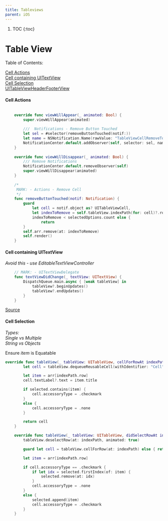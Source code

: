 ```yaml
---
title: Tableviews
parent: iOS
---
```


1. TOC
{:toc}
# Table View

Table of Contents:

[Cell Actions](#cell-actions)\
[Cell containing UITextView ](#cell-containing-uitextview)\
[Cell Selection](#cell-selection)\
[UITableViewHeaderFooterView](https://nshipster.com/uitableviewheaderfooterview/)

#### Cell Actions
```swift

    override func viewWillAppear(_ animated: Bool) {
        super.viewWillAppear(animated)
        
        ///  Notifications - Remove Button Touched
        let sel = #selector(removeButtonTouched(notif:))
        let name = NSNotification.Name(rawValue: "TableViewCellRemoveTouched")
        NotificationCenter.default.addObserver(self, selector: sel, name: name, object: nil)
    }
    
    override func viewWillDisappear(_ animated: Bool) {
        /// Remove Notifications
        NotificationCenter.default.removeObserver(self)
        super.viewWillDisappear(animated)
    }
    
    /*
     MARK: - Actions - Remove Cell
     */
    func removeButtonTouched(notif: Notification) {
        guard
            let cell = notif.object as? UITableViewCell,
            let indexToRemove = self.tableView.indexPath(for: cell)?.row,
            indexToRemove < selectedOptions.count else {
                return
        }
        self.arr.remove(at: indexToRemove)
        self.render()
    }
```

#### Cell containing UITextView 

*Avoid this - use EditableTextViewController*

```swift
    // MARK: - UITextViewDelegate
    func textViewDidChange(_ textView: UITextView) {
        DispatchQueue.main.async { [weak tableView] in
            tableView?.beginUpdates()
            tableView?.endUpdates()
        }
    }
```
[Source](https://medium.com/@georgetsifrikas/embedding-uitextview-inside-uitableviewcell-9a28794daf01)


#### Cell Selection

*Types:\
Single vs Multiple\
String vs Objects*

Ensure *item* is Equatable

```swift
override func tableView(_ tableView: UITableView, cellForRowAt indexPath: IndexPath) -> UITableViewCell {
        let cell = tableView.dequeueReusableCell(withIdentifier: "Cell", for: indexPath)

        let item = arr[indexPath.row]
        cell.textLabel?.text = item.title

        if selected.contains(item) {
            cell.accessoryType = .checkmark
        }
        else {
            cell.accessoryType = .none
        }

        return cell
    }

    override func tableView(_ tableView: UITableView, didSelectRowAt indexPath: IndexPath) {
        tableView.deselectRow(at: indexPath, animated: true)

        guard let cell = tableView.cellForRow(at: indexPath) else { return }

        let item = arr[indexPath.row]

        if cell.accessoryType == .checkmark {
            if let idx = selected.firstIndex(of: item) {
                selected.remove(at: idx)
            }
            cell.accessoryType = .none
        }
        else {
            selected.append(item)
            cell.accessoryType = .checkmark
        }
    }

```
